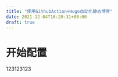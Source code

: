 ```yaml
---
title: "使用GithubAction+Hugo自动化静态博客"
date: 2021-12-04T16:20:31+08:00
draft: true
---
```



# 开始配置

123123123
